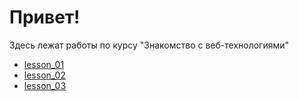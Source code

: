# Привет!

Здесь лежат работы по курсу "Знакомство с веб-технологиями"
- [lesson_01](./lesson_01/)
- [lesson_02](./lesson_02/)
- [lesson_03](./lesson_03/)